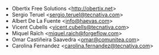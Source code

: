 - Obertix Free Solutions \<<http://obertix.net>\>
- Sergio Teruel \<<sergio.teruel@tecnativa.com>\>
- Albert De La Fuente \<<info@haevas.com>\>
- Vicent Cubells \<<vicent.cubells@tecnativa.com>\>
- Miquel Raïch \<<miquel.raich@forgeflow.com>\>
- Omar Castiñeira Saavedra \<<omar@comunitea.com>\>
- Carolina Fernandez \<<carolina.fernandez@tecnativa.com>\>
